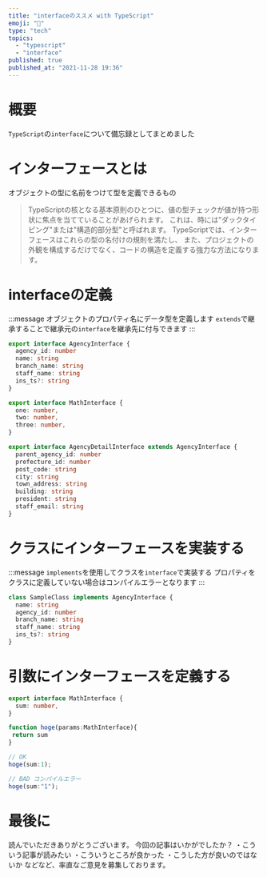 ```yaml
---
title: "interfaceのススメ with TypeScript"
emoji: "🚀"
type: "tech"
topics:
  - "typescript"
  - "interface"
published: true
published_at: "2021-11-28 19:36"
---
```


# 概要

`TypeScript`の`interface`について備忘録としてまとめました

# インターフェースとは

オブジェクトの型に名前をつけて型を定義できるもの

> TypeScriptの核となる基本原則のひとつに、値の型チェックが値が持つ形状に焦点を当てていることがあげられます。 これは、時には"ダックタイピング"または"構造的部分型"と呼ばれます。 TypeScriptでは、インターフェースはこれらの型の名付けの規則を満たし、 また、プロジェクトの外観を構成するだけでなく、コードの構造を定義する強力な方法になります。


# interfaceの定義


:::message
オブジェクトのプロパティ名にデータ型を定義します
`extends`で継承することで継承元の`interface`を継承先に付与できます
:::
```js:AgencyInterface.ts
export interface AgencyInterface {
  agency_id: number
  name: string
  branch_name: string
  staff_name: string
  ins_ts?: string
}

export interface MathInterface {
  one: number,
  two: number,
  three: number,
} 

export interface AgencyDetailInterface extends AgencyInterface {
  parent_agency_id: number
  prefecture_id: number
  post_code: string
  city: string
  town_address: string
  building: string
  president: string
  staff_email: string
}
```

# クラスにインターフェースを実装する

:::message
`implements`を使用してクラスを`interface`で実装する
プロパティをクラスに定義していない場合はコンパイルエラーとなります
:::

```ts:SampleClass.ts
class SampleClass implements AgencyInterface {
  name: string
  agency_id: number
  branch_name: string
  staff_name: string
  ins_ts?: string
}
```

# 引数にインターフェースを定義する

```js:AgencyInterface.ts
export interface MathInterface {
  sum: number,
} 

function hoge(params:MathInterface){
 return sum
}

// OK
hoge(sum:1);

// BAD コンパイルエラー
hoge(sum:"1");
```


# 最後に

読んでいただきありがとうございます。
今回の記事はいかがでしたか？
・こういう記事が読みたい
・こういうところが良かった
・こうした方が良いのではないか
などなど、率直なご意見を募集しております。
